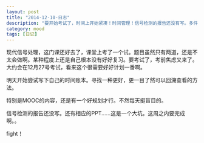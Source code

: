 ```yaml
---
layout: post
title: "2014-12-10-日志"
description: "要开始考试了，时间上开始紧凑！时间管理！信号检测的报告还没有写。多件事情，让我显得有些焦虑。"
category: mood
tags: [日记]
---
```


现代信号处理，这门课还好去了，课堂上考了一个试。题目虽然只有两道，还是不太会做啊。某种程度上还是自己根本没有好好复习。要考试了，考前焦虑又来了。大约会在12月27号考试，看来这个很需要好好计划一番啊。

明天开始尝试写下自己的时间账本。寻找一种更好，更一目了然可以回溯查看的方法。

特别是MOOC的内容，还是有一个好规划才行。不然每天挺盲目的。

信号检测的报告还没写。还有相应的PPT......这是一个大坑。这周之内要完成啊。。

fight！





